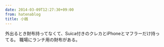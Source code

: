 ```yaml
---
date: 2014-03-09T12:27:30+09:00
from: hatenablog
title: 小銭
---
```


<p>外出るとき財布持ってなくて、Suica付きのクレカとiPhoneとマフラーだけ持ってる。
職場にランチ用の財布がある。</p>


